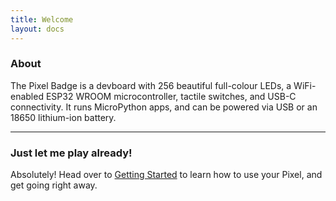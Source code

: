 ```yaml
---
title: Welcome
layout: docs
---
```


### About

The Pixel Badge is a devboard with 256 beautiful full-colour LEDs, a WiFi-enabled ESP32 WROOM microcontroller, tactile switches, and USB-C connectivity. It runs MicroPython apps, and can be powered via USB or an 18650 lithium-ion battery.

***

### Just let me play already!

Absolutely! Head over to [Getting Started](/docs/getting-started) to learn how to use your Pixel, and get going right away.